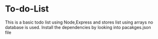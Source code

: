 # To-do-List


This is a basic todo list using Node,Express and stores list using arrays no database is used.
Install the dependencies by looking into pacakges.json file
